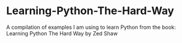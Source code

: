 # Learning-Python-The-Hard-Way
A compilation of examples I am using to learn Python from the book: Learning Python The Hard Way by Zed Shaw
